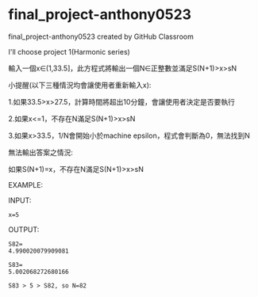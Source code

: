 # final_project-anthony0523
final_project-anthony0523 created by GitHub Classroom

I'll choose project 1(Harmonic series)

輸入一個x∈(1,33.5]，此方程式將輸出一個N∈正整數並滿足S(N+1)>x>sN

小提醒(以下三種情況均會讓使用者重新輸入x):

1.如果33.5>x>27.5，計算時間將超出10分鐘，會讓使用者決定是否要執行

2.如果x<=1，不存在N滿足S(N+1)>x>sN

3.如果x>33.5，1/N會開始小於machine epsilon，程式會判斷為0，無法找到N

無法輸出答案之情況:

如果S(N+1)=x，不存在N滿足S(N+1)>x>sN

EXAMPLE:

INPUT:

    x=5
   
OUTPUT:

    S82=
    4.990020079909081

    S83=
    5.002068272680166

    S83 > 5 > S82, so N=82


